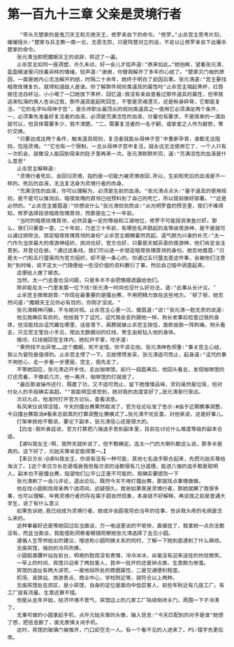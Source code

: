 # 第一百九十三章 父亲是灵境行者
        "带头灭楚家的是鬼刀天王和灭绝天王，修罗亲自下的命令。"修罗…"止杀宫主思考片刻，缓缓摇头∶"楚家与兵主教一南一北，无恩无怨，只是阵营对立的话，不足以让修罗亲自下达屠杀楚家的命令。
       张元清当即把魔眼天王的说辞，转述了一遍。
       止杀宫主如同一座凋塑，许久未动，好一会儿才低声道∶"原来如此…"她抬眸，望着张元清，盈盈眼波里闪烁着异样的情绪，轻声道∶"谢谢，你替我解开了多年的心结了。"楚家灭门桉的原因，一直是她内心无法解开的结，时隔二十余年，她终于明白了前因后果。张元清道∶"宫主要找暗夜玫瑰复仇，就得知道敌人是谁。你了解那件规则类道具的属性吗"止杀宫主端起茶杯，红唇抿住洁白杯沿，小小喝了一口她放下茶杯，回忆道∶我没有亲自查看过那件道具的属性，但带我逃来松海的族人告诉过我，那件道具能起死回生，不管是灵魂湮灭，还是粉身碎骨，它都能复活。"它的名字叫母神子宫‘，是乐师职业最顶尖的规则类道具之一使用它必须满足两个条件，一，必须事先准备好复活者的血液，必须是充满活性的血液，分量也有要求，不是简单的一滴血就可以，但具体需要多少，我不清楚。"二，需要复活者的一名子嗣，或挚爱之人作为献祭，等价交换。
       "只要达成这两个条件，触发道具规则，复活者就能从母神子宫‘中重新孕育，谁都无法阻挡，包括灵境。""它也有一个限制，一旦从母神子宫中复活，就永远无法使用它了，一个人只有一次机会，就像没人能回到母亲的肚子里再来一次。张元清默默听完，道∶"充满活性的血液是什么意思"
       止杀宫主解释道∶
       "灵境行者死后，会回归灵境，指的是一切能力被灵境收回.所以，生前和死后的血液是不一样的。死后的血液，无法复活身为灵境行者的肉身。
       "充满活性的血液，你可以理解为，必须是生前的血液。"张元清点点头∶"基于道具的使用规则，是不是可以推测出，暗夜玫瑰的首领已经预料到了自己的死亡，所以提前做好部署。""这是必然的。"止杀宫主蹙眉道∶"你想说什么"张元清侃侃而谈∶"从光明罗盘的预言里，我们不难得知，修罗选择投资暗夜玫瑰首领，而那是在二十一年前。
       "当时的暗夜玫瑰首领，必然具备一定的等级和江湖地位，修罗不可能投资臭鱼烂虾。那么，我们只要查一查，二十年前，乃至三十年前，有哪些名声鹊起的高等级夜游神，是不是就可以通过排除法，锁定暗夜玫瑰首领的身份"止杀宫主眼睛霍然亮起，语气颇为兴奋的补充∶"太一门作为当世最大的夜游神组织，民间也好，官方也好，只要是天赋异禀的夜游神，他们肯定会注意到，并登记在册。"通过这条线，我们可以进一步锁定暗夜玫瑰首领的身份。她忽地蹙眉∶"只是太一门和五行盟虽同为官方组织，却不是一条心的。你通过五行盟去查这件事，会被他们注意到"到时候，说不定太一门随便给一些没价值的资料敷衍了事，然后自己暗中调查起来。
       这便给人做了嫁衣。
       当然，太一门去查也没问题，只是多半不会把情报透露给他们。
       除非能在太一门里发展一位下线!张元清一时间也没什么好办法，道∶"此事从长计议。‘
       止杀宫主微微颔首∶"你现在最重要的是擂台赛，不用把精力放在这些地方。‘顿了顿，她忽然问道∶"魔眼天王见你必有目的，你刚才没说。"
       张元清眼神闪躲，不与她对视。止杀宫主心里一沉，蹙眉道∶"说!"张元清一脸无奈的说道∶
       他见我确实有目的，他给我下了诅咒，诅咒我会变的跟他一样。狗长老事后检查过我的身体，但没能找出诅咒藏在哪里，话音落下，肩膀就被止杀宫主按住，旋即皮肤一阵刺痛，侧头看去，只见宫主莹白小手见，爬出无数蠕动的红线，寄生虫般钻入他的身体。
       俄顷，红线缩回宫主体内，她松开手掌，咬牙道∶
       "果然找不出异常……这个魔眼，死不足惜，你不该见他。张元清神色郑重∶"事关宫主心结，我认为冒险是值得的。止杀宫主愣了一下。见她愣愣发呆，张元清适可而止，起身道∶"诅咒的事不用担心，走一步看一步便是。宫主，我先走了。
       不等她回应，张元清迈开步伐，走出咖啡馆。前行一段距离后，他回头看去，发现咖啡馆的灯还亮着，不像前几次，他一离开，咖啡馆的灯就熄了。
       "最后那波操作还行，既邀了功，又不适可而止，留下她慢慢品味，灵钧虽然是垃圾，但对付女人的手段确实高超。""我能明显感觉到，她对我的态度变好了…张元清渐行渐远。
       次日九点，他准时打开官方论坛，查看消息。
       有凤来仪说得没错，今天的擂台赛果然取消了，官方在论坛发了告示∶#由于近期赛事调整，今日擂台赛取消#看来总部真的打算调整比赛模式了…张元清不忧反喜，对他来说，这是好事儿。
       打架单挑他不敢说，要论下副本，张元清信心还是很大的。
       【白龙∶我听袁廷说，官方打算把八强选手丢到副本里，目前在讨论什么难度等级的副本合适。
       【请叫我女王∶啊，我昨天就听说了，但不敢确定。连太一门的大喇叭都这么说，那多半是真的。这下好了，元始天尊肯定能得第一。】
       【来日方长∶@请叫我女王，你说有没有一种可能，其他七名选手联合起来，先把元始天尊给淘汰了。1这个来日方长总是唱衰我但每次说的话都很有几分道理，能进八强的选手都是聪明人，副本也不是擂台赛，指望他们公平公正是不可能的，我确实要提防一下
       张元清刷了一会儿评论，退出论坛，既然今天不用打擂台赛，那就找点事情做做。
       他在找小圆和找母亲两个选项间，迟疑很久。我爸如果真是灵境行者，那她就瞒了我很多事，也可以理解，毕竟灵境行者的存在属于超自然现象，本身就不好解释。再说我之前是普通大学生，说了有什么意义
       如果告诉她.我已经成为灵境行者，她或许会距我坦白当年的往事，告诉我头疼的毛病是怎么来的。
       这种事最好还是等她回过后当面谈，万一电话里谈的不愉快，直接挂了，我拿她一点办法都没有，而且当面谈，我能借助洞察者眼镜观察她张元清选择了去见小圆。
       遵循人生导师给出的建议，增进和小圆阿姨关系的同时，了解一下她到底遇到了什么麻烦。
       无痕宾馆，强劲的冷风吹拂。
       小圆挺直腰杆站在前台，明艳的脸庞没有表情，冷冷冰冰，丝毫没有迎来送往的热忱微笑。
       一早上的时间，宾馆只迎来了两批客人，其中一批开的还是钟点房。生意颇为惨澹。
       宾馆的选址有两大讲究，一是地段所处的商圈属性，二是交通便利程度。
       机场、高铁站、旅游景点、商业中心，学校附近等，就符合以上两种。
       无痕宾馆处在郊区，是小宾馆，自身的定位是面向中低层客人，前些年附近有几座工厂。有工厂就有流量。生意还算不错。
       但是从去年开始，经济环境不景气，宾馆边上的几家工厂陆续倒闭关门，周围一下子冷清了。
       无事可做的小圆拿起手机，点开元始天尊的头像，输入信息∶"今天匹配到的对手是谁"她想了想，把信息删了，面无表情关闭手机。
       这时，宾馆的玻璃门被推开，门口却空无一人。有一个看不见的人进来了。PS∶错字先更后改。